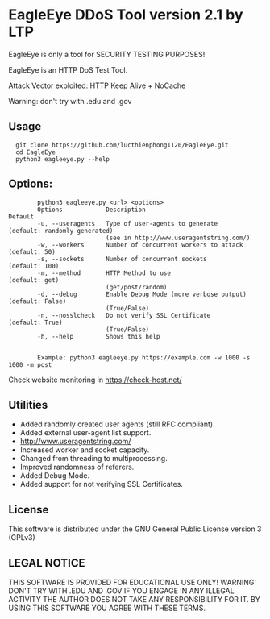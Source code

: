 # EagleEye DDoS Tool version 2.1 by LTP

EagleEye is only a tool for SECURITY TESTING PURPOSES!

EagleEye is an HTTP DoS Test Tool.

Attack Vector exploited: HTTP Keep Alive + NoCache

Warning: don't try with .edu and .gov

## Usage

      git clone https://github.com/lucthienphong1120/EagleEye.git
      cd EagleEye
      python3 eagleeye.py --help

## Options:
```
        python3 eagleeye.py <url> <options>
        Options            Description                                      Default
        -u, --useragents   Type of user-agents to generate                  (default: randomly generated)
                           (see in http://www.useragentstring.com/)
        -w, --workers      Number of concurrent workers to attack           (default: 50)
        -s, --sockets      Number of concurrent sockets                     (default: 100)
        -m, --method       HTTP Method to use                               (default: get)
                           (get/post/random)
        -d, --debug        Enable Debug Mode (more verbose output)          (default: False)
                           (True/False)
        -n, --nosslcheck   Do not verify SSL Certificate                    (default: True)
                           (True/False)
        -h, --help         Shows this help
        
        
        Example: python3 eagleeye.py https://example.com -w 1000 -s 1000 -m post
```

Check website monitoring in https://check-host.net/


## Utilities
   
* Added randomly created user agents (still RFC compliant).
* Added external user-agent list support.
* http://www.useragentstring.com/
* Increased worker and socket capacity.
* Changed from threading to multiprocessing.
* Improved randomness of referers.
* Added Debug Mode.
* Added support for not verifying SSL Certificates.


## License
This software is distributed under the GNU General Public License version 3 (GPLv3)

## LEGAL NOTICE
THIS SOFTWARE IS PROVIDED FOR EDUCATIONAL USE ONLY!
WARNING: DON'T TRY WITH .EDU AND .GOV
IF YOU ENGAGE IN ANY ILLEGAL ACTIVITY THE AUTHOR DOES NOT TAKE ANY RESPONSIBILITY FOR IT. 
BY USING THIS SOFTWARE YOU AGREE WITH THESE TERMS.
